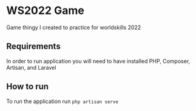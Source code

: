 # WS2022 Game
Game thingy I created to practice for worldskills 2022

## Requirements
In order to run application you will need to have installed PHP, Composer, Artisan, and Laravel

## How to run
To run the application run `php artisan serve`